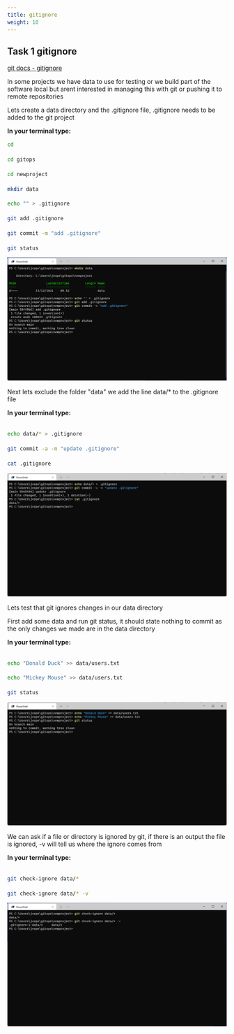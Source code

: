 ```yaml
---
title: gitignore
weight: 10
---
```


## Task 1 gitignore

[git docs - gitignore](https://git-scm.com/docs/gitignore)

In some projects we have data to use for testing or we build part of the software local but arent interested in managing this with git or pushing it to remote repositories

Lets create a data directory and the .gitignore file, .gitignore needs to be added to the git project

__In your terminal type:__

```bash
cd

cd gitops

cd newproject

mkdir data

echo "" > .gitignore

git add .gitignore

git commit -m "add .gitignore"

git status

```

![Alt text](images/001_git_ignore.png?raw=true "Git ignore")

Next lets exclude the folder "data" we add the line data/* to the .gitignore file

__In your terminal type:__

```bash

echo data/* > .gitignore

git commit -a -m "update .gitignore"

cat .gitignore

```

![Alt text](images/002_git_ignore.png?raw=true "Git ignore")

Lets test that git ignores changes in our data directory

First add some data and run git status, it should state nothing to commit as the only changes we made are in the data directory

__In your terminal type:__

```bash

echo "Donald Duck" >> data/users.txt

echo "Mickey Mouse" >> data/users.txt

git status

```

![Alt text](images/003_git_ignore.png?raw=true "Git ignore")

We can ask if a file or directory is ignored by git, if there is an output the file is ignored, -v will tell us where the ignore comes from

__In your terminal type:__

```bash

git check-ignore data/*

git check-ignore data/* -v

```

![Alt text](images/004_git_ignore.png?raw=true "Git ignore")
